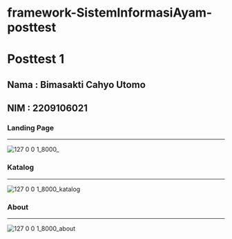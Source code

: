 # framework-SistemInformasiAyam-posttest
# **Posttest 1**
## Nama : Bimasakti Cahyo Utomo
## NIM  : 2209106021
### Landing Page 
---
![127 0 0 1_8000_](https://github.com/user-attachments/assets/62b98706-540e-4e10-932d-2acdb6a36b0e)

### Katalog 
---
![127 0 0 1_8000_katalog](https://github.com/user-attachments/assets/b038cd58-b9ce-414c-8e76-3a293c042496)

### About 
---
![127 0 0 1_8000_about](https://github.com/user-attachments/assets/78e86fb1-bf63-4eef-b5c7-7a8c54237884)
